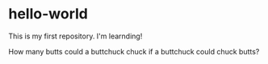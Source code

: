 # hello-world
This is my first repository. I'm learnding!

How many butts could a buttchuck chuck if a buttchuck could chuck butts?
